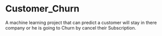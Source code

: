 # Customer_Churn
A machine learning project that can predict a customer will stay in there company or he is going to Churn by cancel their Subscription.
